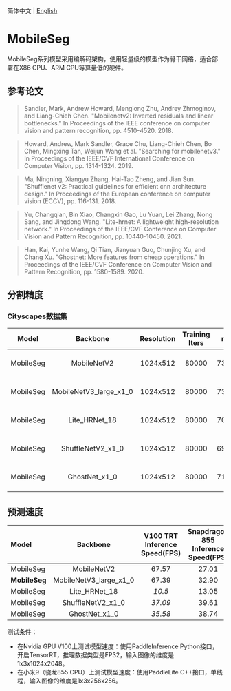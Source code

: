 简体中文 | [English](./README.md)

# MobileSeg

MobileSeg系列模型采用编解码架构，使用轻量级的模型作为骨干网络，适合部署在X86 CPU、ARM CPU等算量低的硬件。

## 参考论文

> Sandler, Mark, Andrew Howard, Menglong Zhu, Andrey Zhmoginov, and Liang-Chieh Chen. "Mobilenetv2: Inverted residuals and linear bottlenecks." In Proceedings of the IEEE conference on computer vision and pattern recognition, pp. 4510-4520. 2018.

> Howard, Andrew, Mark Sandler, Grace Chu, Liang-Chieh Chen, Bo Chen, Mingxing Tan, Weijun Wang et al. "Searching for mobilenetv3." In Proceedings of the IEEE/CVF International Conference on Computer Vision, pp. 1314-1324. 2019.

> Ma, Ningning, Xiangyu Zhang, Hai-Tao Zheng, and Jian Sun. "Shufflenet v2: Practical guidelines for efficient cnn architecture design." In Proceedings of the European conference on computer vision (ECCV), pp. 116-131. 2018.

> Yu, Changqian, Bin Xiao, Changxin Gao, Lu Yuan, Lei Zhang, Nong Sang, and Jingdong Wang. "Lite-hrnet: A lightweight high-resolution network." In Proceedings of the IEEE/CVF Conference on Computer Vision and Pattern Recognition, pp. 10440-10450. 2021.

> Han, Kai, Yunhe Wang, Qi Tian, Jianyuan Guo, Chunjing Xu, and Chang Xu. "Ghostnet: More features from cheap operations." In Proceedings of the IEEE/CVF Conference on Computer Vision and Pattern Recognition, pp. 1580-1589. 2020.

## 分割精度

### Cityscapes数据集

| Model | Backbone | Resolution | Training Iters | mIoU | mIoU (flip) | mIoU (ms+flip) | Links |
|:-:|:-:|:-:|:-:|:-:|:-:|:-:|:-:|
|MobileSeg|MobileNetV2|1024x512|80000|73.94%|74.32%|75.33%|[model](https://paddleseg.bj.bcebos.com/dygraph/cityscapes/mobileseg_mobilenetv2_cityscapes_1024x512_80k/model.pdparams) \| [log](https://paddleseg.bj.bcebos.com/dygraph/cityscapes/mobileseg_mobilenetv2_cityscapes_1024x512_80k/train.log) \| [vdl](https://paddlepaddle.org.cn/paddle/visualdl/service/app?id=f210c79b6fd52f5135cf2f238e9d678d)|
|MobileSeg|MobileNetV3_large_x1_0|1024x512|80000|73.47%|73.72%|74.70%|[model](https://paddleseg.bj.bcebos.com/dygraph/cityscapes/mobileseg_mobilenetv3_cityscapes_1024x512_80k/model.pdparams) \| [log](https://paddleseg.bj.bcebos.com/dygraph/cityscapes/mobileseg_mobilenetv3_cityscapes_1024x512_80k/train.log) \| [vdl](https://paddlepaddle.org.cn/paddle/visualdl/service/app?id=28c57d0e666337ea98a1046160ef95d2)|
|MobileSeg|Lite_HRNet_18|1024x512|80000|70.75%|71.62%|72.40%|[model](https://paddleseg.bj.bcebos.com/dygraph/cityscapes/mobileseg_litehrnet18_cityscapes_1024x512_80k/model.pdparams) \| [log](https://paddleseg.bj.bcebos.com/dygraph/cityscapes/mobileseg_litehrnet18_cityscapes_1024x512_80k/train.log) \| [vdl](https://www.paddlepaddle.org.cn/paddle/visualdl/service/app/scalar?id=02706145c7c463f3c76a0cb9d54728b8)|
|MobileSeg|ShuffleNetV2_x1_0|1024x512|80000|69.46%|70.00%|70.90%|[model](https://paddleseg.bj.bcebos.com/dygraph/cityscapes/mobileseg_shufflenetv2_cityscapes_1024x512_80k/model.pdparams) \| [log](https://paddleseg.bj.bcebos.com/dygraph/cityscapes/mobileseg_shufflenetv2_cityscapes_1024x512_80k/train.log) \| [vdl](https://paddlepaddle.org.cn/paddle/visualdl/service/app?id=3d83c00cf9b90f2446959e8c97a4fb7a)|
|MobileSeg|GhostNet_x1_0|1024x512|80000|71.88%|72.22%|73.11%|[model](https://paddleseg.bj.bcebos.com/dygraph/cityscapes/mobileseg_ghostnet_cityscapes_1024x512_80k/model.pdparams) \| [log](https://paddleseg.bj.bcebos.com/dygraph/cityscapes/mobileseg_ghostnet_cityscapes_1024x512_80k/train.log) \| [vdl](https://paddlepaddle.org.cn/paddle/visualdl/service/app?id=73a6b325c0ae941a40746d53911c03bc)|


## 预测速度

| Model    | Backbone |  V100 TRT Inference Speed(FPS)  | Snapdragon 855 Inference Speed(FPS) |
|:-------- |:--------:|:-------------------------------:|:-----------------------------------:|
| MobileSeg      | MobileNetV2              | 67.57          | 27.01   |
| **MobileSeg**  | MobileNetV3_large_x1_0   | 67.39          | 32.90   |
| MobileSeg      | Lite_HRNet_18            | *10.5*         | 13.05   |
| MobileSeg      | ShuffleNetV2_x1_0        | *37.09*        | 39.61   |
| MobileSeg      | GhostNet_x1_0            | *35.58*        | 38.74   |

测试条件：
* 在Nvidia GPU V100上测试模型速度：使用PaddleInference Python接口，开启TensorRT，推理数据类型是FP32，输入图像的维度是1x3x1024x2048。
* 在小米9（骁龙855 CPU）上测试模型速度：使用PaddleLite C++接口，单线程，输入图像的维度是1x3x256x256。
